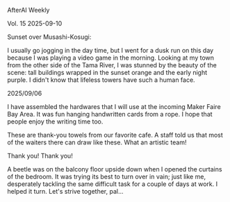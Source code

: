 AfterAI Weekly

Vol. 15
2025-09-10

Sunset over Musashi-Kosugi:

I usually go jogging
in the day time, but
I went for a dusk
run on this day because
I was playing a video game
in the morning. Looking at
my town from the other
side of the Tama River,
I was stunned by the
beauty of the scene:
tall buildings wrapped
in the sunset orange
and the early night purple.
I didn't know that lifeless
towers have such a human
face.

2025/09/06

I have assembled the hardwares
that I will use at the incoming
Maker Faire Bay Area. It was
fun hanging handwritten
cards from a rope. I hope
that people enjoy the writing time
too.

These are thank-you
towels from our favorite
cafe. A staff told us
that most of the waiters
there can draw like these.
What an artistic team!

Thank you!
Thank you!

A beetle was on the balcony
floor upside down when I opened
the curtains of the bedroom.
It was trying its best to turn
over in vain; just like me,
desperately tackling the same
difficult task for a couple of
days at work. I helped it turn.
Let's strive together, pal...